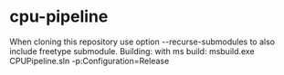 # cpu-pipeline
When cloning this repository use option
--recurse-submodules
to also include freetype submodule.
Building:
with ms build:
msbuild.exe CPUPipeline.sln -p:Configuration=Release
